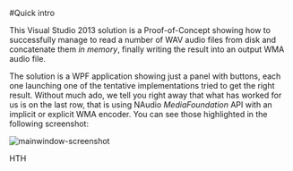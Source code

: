 #Quick intro

This Visual Studio 2013 solution is a Proof-of-Concept showing how to successfully manage to read a number of WAV audio files from disk and concatenate them *in memory*, finally writing the result into an output WMA audio file.

The solution is a WPF application showing just a panel with buttons, each one launching one of the tentative implementations tried to get the right result. Without much ado, we tell you right away that what has worked for us is on the last row, that is using NAudio *MediaFoundation* API with an implicit or explicit WMA encoder. You can see those highlighted in the following screenshot: 

![mainwindow-screenshot](https://cloud.githubusercontent.com/assets/3185573/6617213/b89781e6-c8b6-11e4-9e7c-2c96f1294db5.png)

HTH

